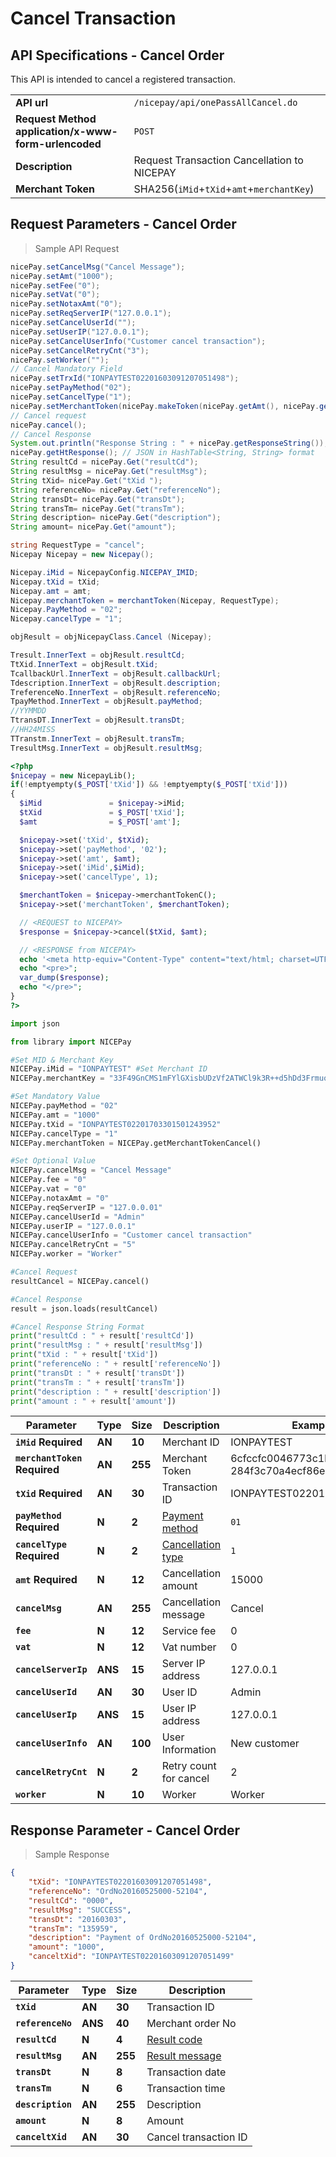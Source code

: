 # Cancel Transaction
## API Specifications - Cancel Order
This API is intended to cancel a registered transaction.

|                                                          |                                             |
| -------------------------------------------------------- | ------------------------------------------- |
| **API url**                                              | `/nicepay/api/onePassAllCancel.do`          |
| **Request Method** **application/x-www-form-urlencoded** | `POST`                                      |
| **Description**                                          | Request Transaction Cancellation to NICEPAY |
| **Merchant Token**                                       | SHA256(`iMid`+`tXid`+`amt`+`merchantKey`)      |


## Request Parameters - Cancel Order

> Sample API Request

```java
nicePay.setCancelMsg("Cancel Message");    
nicePay.setAmt("1000");    
nicePay.setFee("0");    
nicePay.setVat("0");    
nicePay.setNotaxAmt("0");    
nicePay.setReqServerIP("127.0.0.1");    
nicePay.setCancelUserId("");    
nicePay.setUserIP("127.0.0.1");    
nicePay.setCancelUserInfo("Customer cancel transaction");    
nicePay.setCancelRetryCnt("3");    
nicePay.setWorker("");    
// Cancel Mandatory Field    
nicePay.setTrxId("IONPAYTEST02201603091207051498");    
nicePay.setPayMethod("02");    
nicePay.setCancelType("1");    
nicePay.setMerchantToken(nicePay.makeToken(nicePay.getAmt(), nicePay.getTrxId()));    
// Cancel request    
nicePay.cancel();    
// Cancel Response    
System.out.println("Response String : " + nicePay.getResponseString()); // JSON in String format    
nicePay.getHtResponse(); // JSON in HashTable<String, String> format    
String resultCd = nicePay.Get("resultCd");         
String resultMsg = nicePay.Get("resultMsg");         
String tXid= nicePay.Get("tXid ");         
String referenceNo= nicePay.Get("referenceNo");   
String transDt= nicePay.Get("transDt");   
String transTm= nicePay.Get("transTm");   
String description= nicePay.Get("description");   
String amount= nicePay.Get("amount");
```

```csharp
string RequestType = "cancel";
Nicepay Nicepay = new Nicepay();

Nicepay.iMid = NicepayConfig.NICEPAY_IMID;
Nicepay.tXid = tXid;
Nicepay.amt = amt;
Nicepay.merchantToken = merchantToken(Nicepay, RequestType);
Nicepay.PayMethod = "02";
Nicepay.cancelType = "1";

objResult = objNicepayClass.Cancel (Nicepay);

Tresult.InnerText = objResult.resultCd;
TtXid.InnerText = objResult.tXid;
TcallbackUrl.InnerText = objResult.callbackUrl;
Tdescription.InnerText = objResult.description;
TreferenceNo.InnerText = objResult.referenceNo;
TpayMethod.InnerText = objResult.payMethod;
//YYMMDD
TtransDT.InnerText = objResult.transDt;
//HH24MISS
TTranstm.InnerText = objResult.transTm;
TresultMsg.InnerText = objResult.resultMsg;
```

```php
<?php
$nicepay = new NicepayLib();  
if(!emptyempty($_POST['tXid']) && !emptyempty($_POST['tXid']))  
{  
  $iMid               = $nicepay->iMid;  
  $tXid               = $_POST['tXid'];  
  $amt                = $_POST['amt'];  

  $nicepay->set('tXid', $tXid);  
  $nicepay->set('payMethod', '02');  
  $nicepay->set('amt', $amt);  
  $nicepay->set('iMid',$iMid);  
  $nicepay->set('cancelType', 1);  

  $merchantToken = $nicepay->merchantTokenC();  
  $nicepay->set('merchantToken', $merchantToken);  

  // <REQUEST to NICEPAY>  
  $response = $nicepay->cancel($tXid, $amt);  

  // <RESPONSE from NICEPAY>  
  echo '<meta http-equiv="Content-Type" content="text/html; charset=UTF-8">';  
  echo "<pre>";  
  var_dump($response);  
  echo "</pre>";
}
?>
```

```python
import json  

from library import NICEPay  

#Set MID & Merchant Key  
NICEPay.iMid = "IONPAYTEST" #Set Merchant ID  
NICEPay.merchantKey = "33F49GnCMS1mFYlGXisbUDzVf2ATWCl9k3R++d5hDd3Frmuos/XLx8XhXpe+LDYAbpGKZYSwtlyyLOtS/8aD7A==" #Set Merchant Key  

#Set Mandatory Value  
NICEPay.payMethod = "02"  
NICEPay.amt = "1000"  
NICEPay.tXid = "IONPAYTEST02201703301501243952"  
NICEPay.cancelType = "1"  
NICEPay.merchantToken = NICEPay.getMerchantTokenCancel()  

#Set Optional Value  
NICEPay.cancelMsg = "Cancel Message"  
NICEPay.fee = "0"  
NICEPay.vat = "0"  
NICEPay.notaxAmt = "0"  
NICEPay.reqServerIP = "127.0.0.01"  
NICEPay.cancelUserId = "Admin"  
NICEPay.userIP = "127.0.0.1"  
NICEPay.cancelUserInfo = "Customer cancel transaction"  
NICEPay.cancelRetryCnt = "5"  
NICEPay.worker = "Worker"  

#Cancel Request  
resultCancel = NICEPay.cancel()  

#Cancel Response  
result = json.loads(resultCancel)  

#Cancel Response String Format  
print("resultCd : " + result['resultCd'])  
print("resultMsg : " + result['resultMsg'])  
print("tXid : " + result['tXid'])  
print("referenceNo : " + result['referenceNo'])  
print("transDt : " + result['transDt'])  
print("transTm : " + result['transTm'])
print("description : " + result['description'])
print("amount : " + result['amount'])
```

| **Parameter**                    | **Type** | **Size** | Description                       | Example Value                                                |
| -------------------------------- | -------- | -------- | --------------------------------- | ------------------------------------------------------------ |
| **`iMid`**          **Required** | **AN**   | **10**   | Merchant ID                       | IONPAYTEST                                                   |
| **`merchantToken`** **Required** | **AN**   | **255**  | Merchant Token                    | 6cfccfc0046773c1b89d8e98f8b596c<br>284f3c70a4ecf86eba14c18944b74bcd |
| **`tXid`**          **Required** | **AN**   | **30**   | Transaction ID                    | IONPAYTEST02201607291027025291                               |
| **`payMethod`**     **Required** | **N**    | **2**    | [Payment method](#payment-method) | `01`                                                         |
| **`cancelType`**    **Required** | **N**    | **2**    | [Cancellation type](#cancel-type) | `1`                                                          |
| **`amt`**           **Required** | **N**    | **12**   | Cancellation amount               | 15000                                                        |
| **`cancelMsg`**                  | **AN**   | **255**  | Cancellation message              | Cancel                                                       |
| **`fee`**                        | **N**    | **12**   | Service fee                       | 0                                                            |
| **`vat`**                        | **N**    | **12**   | Vat number                        | 0                                                            |
| **`cancelServerIp`**             | **ANS**  | **15**   | Server IP address                 | 127.0.0.1                                                    |
| **`cancelUserId`**               | **AN**   | **30**   | User ID                           | Admin                                                        |
| **`cancelUserIp`**               | **ANS**  | **15**   | User IP address                   | 127.0.0.1                                                    |
| **`cancelUserInfo`**             | **AN**   | **100**  | User Information                  | New customer                                                 |
| **`cancelRetryCnt`**             | **N**    | **2**    | Retry count for cancel            | 2                                                            |
| **`worker`**                     | **N**    | **10**   | Worker                            | Worker                                                       |

## Response Parameter - Cancel Order

> Sample Response

```json
{
    "tXid": "IONPAYTEST02201603091207051498",
    "referenceNo": "OrdNo20160525000-52104",
    "resultCd": "0000",
    "resultMsg": "SUCCESS",
    "transDt": "20160303",
    "transTm": "135959",
    "description": "Payment of OrdNo20160525000-52104",
    "amount": "1000",
    "canceltXid": "IONPAYTEST02201603091207051499"
}
```

| **Parameter**     | **Type** | **Size** | Description                   |
| ----------------- | -------- | -------- | ----------------------------- |
| **`tXid`**        | **AN**   | **30**   | Transaction ID                |
| **`referenceNo`** | **ANS**  | **40**   | Merchant order No             |
| **`resultCd`**    | **N**    | **4**    | [Result code](#error-code)    |
| **`resultMsg`**   | **AN**   | **255**  | [Result message](#error-code) |
| **`transDt`**     | **N**    | **8**    | Transaction date              |
| **`transTm`**     | **N**    | **6**    | Transaction time              |
| **`description`** | **AN**   | **255**  | Description                   |
| **`amount`**      | **N**    | **8**    | Amount                        |
| **`canceltXid`**  | **AN**   | **30**   | Cancel transaction ID         |
